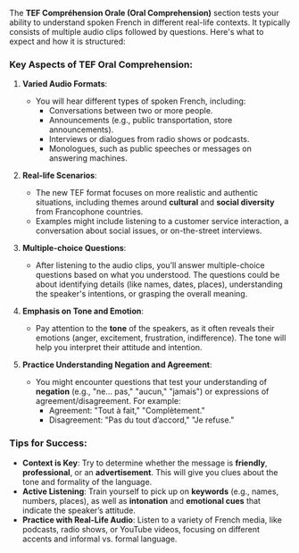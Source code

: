 The **TEF Compréhension Orale (Oral Comprehension)** section tests your ability to understand spoken French in different real-life contexts. It typically consists of multiple audio clips followed by questions. Here's what to expect and how it is structured:

### Key Aspects of TEF Oral Comprehension:
1. **Varied Audio Formats**:
   - You will hear different types of spoken French, including:
     - Conversations between two or more people.
     - Announcements (e.g., public transportation, store announcements).
     - Interviews or dialogues from radio shows or podcasts.
     - Monologues, such as public speeches or messages on answering machines.
   
2. **Real-life Scenarios**:
   - The new TEF format focuses on more realistic and authentic situations, including themes around **cultural** and **social diversity** from Francophone countries.
   - Examples might include listening to a customer service interaction, a conversation about social issues, or on-the-street interviews.

3. **Multiple-choice Questions**:
   - After listening to the audio clips, you’ll answer multiple-choice questions based on what you understood. The questions could be about identifying details (like names, dates, places), understanding the speaker's intentions, or grasping the overall meaning.

4. **Emphasis on Tone and Emotion**:
   - Pay attention to the **tone** of the speakers, as it often reveals their emotions (anger, excitement, frustration, indifference). The tone will help you interpret their attitude and intention.
   
5. **Practice Understanding Negation and Agreement**:
   - You might encounter questions that test your understanding of **negation** (e.g., "ne... pas," "aucun," "jamais") or expressions of agreement/disagreement. For example:
     - Agreement: "Tout à fait," "Complètement."
     - Disagreement: "Pas du tout d’accord," "Je refuse."

### Tips for Success:
- **Context is Key**: Try to determine whether the message is **friendly**, **professional**, or an **advertisement**. This will give you clues about the tone and formality of the language.
- **Active Listening**: Train yourself to pick up on **keywords** (e.g., names, numbers, places), as well as **intonation** and **emotional cues** that indicate the speaker’s attitude.
- **Practice with Real-Life Audio**: Listen to a variety of French media, like podcasts, radio shows, or YouTube videos, focusing on different accents and informal vs. formal language.

